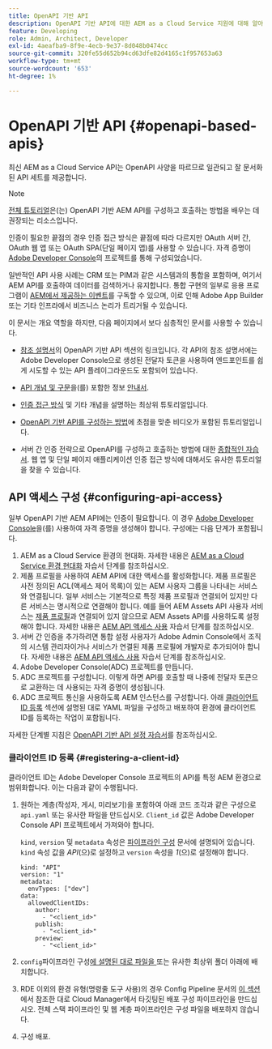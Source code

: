 ```yaml
---
title: OpenAPI 기반 API
description: OpenAPI 기반 API에 대한 AEM as a Cloud Service 지원에 대해 알아보기
feature: Developing
role: Admin, Architect, Developer
exl-id: 4aeafba9-8f9e-4ecb-9e37-8d048b0474cc
source-git-commit: 320fe55d652b94cd63dfe82d4165c1f957653a63
workflow-type: tm+mt
source-wordcount: '653'
ht-degree: 1%

---
```


# OpenAPI 기반 API {#openapi-based-apis}

최신 AEM as a Cloud Service API는 OpenAPI 사양을 따르므로 일관되고 잘 문서화된 API 세트를 제공합니다.

>[!NOTE]
>
> [전체 튜토리얼](https://experienceleague.adobe.com/ko/docs/experience-manager-learn/cloud-service/aem-apis/invoke-openapi-based-aem-apis)은(는) OpenAPI 기반 AEM API를 구성하고 호출하는 방법을 배우는 데 권장되는 리소스입니다.

인증이 필요한 끝점의 경우 인증 접근 방식은 끝점에 따라 다르지만 OAuth 서버 간, OAuth 웹 앱 또는 OAuth SPA(단일 페이지 앱)를 사용할 수 있습니다. 자격 증명이 [Adobe Developer Console](https://developer.adobe.com/developer-console/)의 프로젝트를 통해 구성되었습니다.

일반적인 API 사용 사례는 CRM 또는 PIM과 같은 시스템과의 통합을 포함하며, 여기서 AEM API를 호출하여 데이터를 검색하거나 유지합니다. 통합 구현의 일부로 응용 프로그램이 [AEM에서 제공하는 이벤트](https://experienceleague.adobe.com/en/docs/experience-manager-learn/cloud-service/aem-eventing/overview)를 구독할 수 있으며, 이로 인해 Adobe App Builder 또는 기타 인프라에서 비즈니스 논리가 트리거될 수 있습니다.

이 문서는 개요 역할을 하지만, 다음 페이지에서 보다 심층적인 문서를 사용할 수 있습니다.

* [참조 설명서](https://developer.adobe.com/experience-cloud/experience-manager-apis/)의 OpenAPI 기반 API 섹션의 링크입니다. 각 API의 참조 설명서에는 Adobe Developer Console으로 생성된 전달자 토큰을 사용하여 엔드포인트를 쉽게 시도할 수 있는 API 플레이그라운드도 포함되어 있습니다.

* [API 개념 및 구문](https://developer.adobe.com/experience-cloud/experience-manager-apis/guides/)을(를) 포함한 정보 [안내서](https://developer.adobe.com/experience-cloud/experience-manager-apis/guides/how-to/).

* [인증 접근 방식](https://experienceleague.adobe.com/en/docs/experience-manager-learn/cloud-service/aem-apis/openapis/overview#authentication-support) 및 기타 개념을 설명하는 최상위 튜토리얼입니다.

* [OpenAPI 기반 API를 구성하는 방법](https://experienceleague.adobe.com/en/docs/experience-manager-learn/cloud-service/aem-apis/openapis/setup)에 초점을 맞춘 비디오가 포함된 튜토리얼입니다.

* 서버 간 인증 전략으로 OpenAPI를 구성하고 호출하는 방법에 대한 [종합적인 자습서](https://experienceleague.adobe.com/ko/docs/experience-manager-learn/cloud-service/aem-apis/invoke-openapi-based-aem-apis). 웹 앱 및 단일 페이지 애플리케이션 인증 접근 방식에 대해서도 유사한 튜토리얼을 찾을 수 있습니다.

## API 액세스 구성 {#configuring-api-access}

일부 OpenAPI 기반 AEM API에는 인증이 필요합니다. 이 경우 [Adobe Developer Console](https://developer.adobe.com/developer-console/)을(를) 사용하여 자격 증명을 생성해야 합니다. 구성에는 다음 단계가 포함됩니다.

1. AEM as a Cloud Service 환경의 현대화. 자세한 내용은 [AEM as a Cloud Service 환경 현대화](https://experienceleague.adobe.com/en/docs/experience-manager-learn/cloud-service/aem-apis/openapis/setup?#modernization-of-aem-as-a-cloud-service-environment) 자습서 단계를 참조하십시오.
1. 제품 프로필을 사용하여 AEM API에 대한 액세스를 활성화합니다. 제품 프로필은 사전 정의된 ACL(액세스 제어 목록)이 있는 AEM 사용자 그룹을 나타내는 서비스와 연결됩니다. 일부 서비스는 기본적으로 특정 제품 프로필과 연결되어 있지만 다른 서비스는 명시적으로 연결해야 합니다. 예를 들어 AEM Assets API 사용자 서비스는 [제품 프로필](/help/onboarding/aem-cs-team-product-profiles.md#aem-product-profiles)과 연결되어 있지 않으므로 AEM Assets API를 사용하도록 설정해야 합니다. 자세한 내용은 [AEM API 액세스 사용](https://experienceleague.adobe.com/en/docs/experience-manager-learn/cloud-service/aem-apis/openapis/setup#enable-aem-apis-access) 자습서 단계를 참조하십시오.
1. 서버 간 인증을 추가하려면 통합 설정 사용자가 Adobe Admin Console에서 조직의 시스템 관리자이거나 서비스가 연결된 제품 프로필에 개발자로 추가되어야 합니다. 자세한 내용은 [AEM API 액세스 사용](https://experienceleague.adobe.com/en/docs/experience-manager-learn/cloud-service/aem-apis/openapis/setup#enable-aem-apis-access) 자습서 단계를 참조하십시오.
1. Adobe Developer Console(ADC) 프로젝트를 만듭니다.
1. ADC 프로젝트를 구성합니다. 이렇게 하면 API를 호출할 때 나중에 전달자 토큰으로 교환하는 데 사용되는 자격 증명이 생성됩니다.
1. ADC 프로젝트 통신을 사용하도록 AEM 인스턴스를 구성합니다. 아래 [클라이언트 ID 등록](#registering-a-client-id) 섹션에 설명된 대로 YAML 파일을 구성하고 배포하여 환경에 클라이언트 ID를 등록하는 작업이 포함됩니다.

자세한 단계별 지침은 [OpenAPI 기반 API 설정 자습서](https://experienceleague.adobe.com/en/docs/experience-manager-learn/cloud-service/aem-apis/openapis/setup)를 참조하십시오.

### 클라이언트 ID 등록 {#registering-a-client-id}

클라이언트 ID는 Adobe Developer Console 프로젝트의 API를 특정 AEM 환경으로 범위화합니다. 이는 다음과 같이 수행됩니다.

1. 원하는 계층(작성자, 게시, 미리보기)을 포함하여 아래 코드 조각과 같은 구성으로 `api.yaml` 또는 유사한 파일을 만드십시오. `Client_id` 값은 Adobe Developer Console API 프로젝트에서 가져와야 합니다.

   `kind`, `version` 및 `metadata` 속성은 [파이프라인 구성](/help/operations/config-pipeline.md#common-syntax) 문서에 설명되어 있습니다. `kind` 속성 값을 *API*(으)로 설정하고 `version` 속성을 *1*(으)로 설정해야 합니다.

   ```
   kind: "API"
   version: "1"
   metadata:
     envTypes: ["dev"]
   data:
     allowedClientIDs:
       author:
         - "<client_id>"
       publish:
         - "<client_id>"
       preview:
         - "<client_id>"
   ```

1. `config`파이프라인 구성[에 설명된 대로 파일을 ](/help/operations/config-pipeline.md#folder-structure) 또는 유사한 최상위 폴더 아래에 배치합니다.
1. RDE 이외의 환경 유형(명령줄 도구 사용)의 경우 Config Pipeline 문서의 [이 섹션](/help/operations/config-pipeline.md#creating-and-managing)에서 참조한 대로 Cloud Manager에서 타깃팅된 배포 구성 파이프라인을 만드십시오. 전체 스택 파이프라인 및 웹 계층 파이프라인은 구성 파일을 배포하지 않습니다.
1. 구성 배포.
